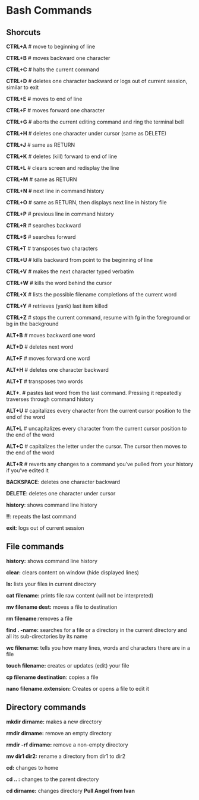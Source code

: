 # Bash Commands

## Shorcuts 
**CTRL+A** # move to beginning of line

**CTRL+B** # moves backward one character

**CTRL+C** # halts the current command

**CTRL+D** # deletes one character backward or logs out of current session, similar to exit

**CTRL+E** # moves to end of line

**CTRL+F** # moves forward one character

**CTRL+G** # aborts the current editing command and ring the terminal bell

**CTRL+H** # deletes one character under cursor (same as DELETE)

**CTRL+J** # same as RETURN

**CTRL+K** # deletes (kill) forward to end of line

**CTRL+L** # clears screen and redisplay the line

**CTRL+M** # same as RETURN

**CTRL+N** # next line in command history

**CTRL+O** # same as RETURN, then displays next line in history file

**CTRL+P** # previous line in command history

**CTRL+R** # searches backward

**CTRL+S** # searches forward

**CTRL+T** # transposes two characters

**CTRL+U** # kills backward from point to the beginning of line

**CTRL+V** # makes the next character typed verbatim

**CTRL+W** # kills the word behind the cursor

**CTRL+X** # lists the possible filename completions of the current word

**CTRL+Y** # retrieves (yank) last item killed

**CTRL+Z** # stops the current command, resume with fg in the foreground or bg in the background

**ALT+B** # moves backward one word

**ALT+D** # deletes next word

**ALT+F** # moves forward one word

**ALT+H** # deletes one character backward

**ALT+T** # transposes two words

**ALT+**. # pastes last word from the last command. Pressing it repeatedly traverses through command history

**ALT+U** # capitalizes every character from the current cursor position to the end of the word

**ALT+L** # uncapitalizes every character from the current cursor position to the end of the word

**ALT+C** # capitalizes the letter under the cursor. The cursor then moves to the end of the word

**ALT+R** # reverts any changes to a command you’ve pulled from your history if you’ve edited it

**BACKSPACE**: deletes one character backward

**DELETE**: deletes one character under cursor

**history**: shows command line history

**!!**: repeats the last command

**exit**: logs out of current session

## File commands
**history:**  shows command line history

**clear:**      clears content on window (hide displayed lines)

**ls:** lists your files in current directory

**cat** **filename:** prints file raw content (will not be interpreted)

**mv filename  dest:** moves a file to destination

**rm filename**:removes a file

**find . -name:** searches for a file or a directory in the current directory and all its sub-directories by its name

**wc filename:** tells you how many lines, words and characters there are in a file

**touch filename:** creates or updates (edit) your file

**cp filename  destination**: copies a file

**nano filename.extension:** Creates or opens a file to edit it


## Directory commands

**mkdir dirname:** makes a new directory

**rmdir dirname:** remove an empty directory

**rmdir -rf dirname:** remove a non-empty directory

**mv dir1 dir2:** rename a directory from dir1 to dir2

**cd:**  changes to home

**cd .. :** changes to the parent directory

**cd dirname:** changes directory
 **Pull Angel from Ivan**

